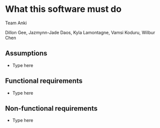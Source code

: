 # What this software must do

Team Anki

Dillon Gee, Jazmynn-Jade Daos, Kyla Lamontagne, Vamsi Koduru, Wilbur Chen

## Assumptions
+ Type here

## Functional requirements
+ Type here

## Non-functional requirements
+ Type here
